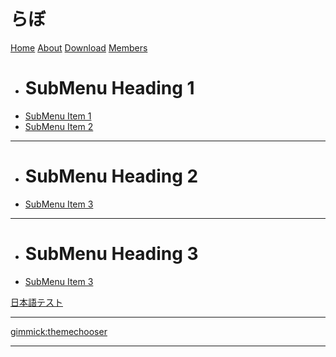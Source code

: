 # らぼ

[Home](home.md)
[About](about.md)
[Download](download.md)
[Members]()

  * # SubMenu Heading 1
  * [SubMenu Item 1](subitem1.md)
  * [SubMenu Item 2](subitem2.md)
  - - - -
  * # SubMenu Heading 2
  * [SubMenu Item 3](subitem3.md)
  - - - -
  * # SubMenu Heading 3
  * [SubMenu Item 3](subitem3.md)
  
[日本語テスト](testjapanese.md)
- - - -
[gimmick:themechooser](テーマを選んで)
- - - -

